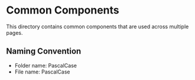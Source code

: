 # Common Components

This directory contains common components that are used across multiple pages.

## Naming Convention

- Folder name: PascalCase
- File name: PascalCase